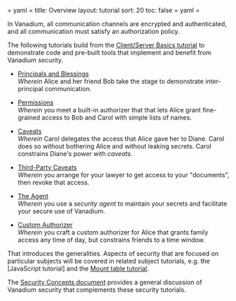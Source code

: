 = yaml =
title: Overview
layout: tutorial
sort: 20
toc: false
= yaml =

In Vanadium, all communication channels are encrypted and
authenticated, and all communication must satisfy an authorization
policy.

The following tutorials build from the [Client/Server Basics tutorial][client-server] to demonstrate code and pre-built tools that implement and benefit from
Vanadium security.

*  [Principals and Blessings]<br>
  _Wherein_ Alice and her friend Bob take the stage to
  demonstrate inter-principal communication.

* [Permissions]<br>
  _Wherein_ you meet a built-in authorizer that that lets Alice grant
  fine-grained access to Bob and Carol with simple lists of names.

* [Caveats]<br>
  _Wherein_ Carol delegates the access that Alice gave her to Diane.
  Carol does so without bothering Alice and without leaking secrets.
  Carol constrains Diane's power with _caveats_.

* [Third-Party Caveats]<br>
  _Wherein_ you arrange for your lawyer to get access to your
  "documents", then revoke that access.

* [The Agent]<br>
  _Wherein_ you use a _security agent_ to maintain your secrets and
  facilitate your secure use of Vanadium.

* [Custom Authorizer]<br>
  _Wherein_ you craft a custom authorizer for Alice that grants family
  access any time of day, but constrains friends to a time window.

That introduces the generalities.  Aspects of security that are
focused on particular subjects will be covered in related subject
tutorials, e.g. the [JavaScript tutorial] and the [Mount table tutorial].

The [Security Concepts document] provides a general discussion of
Vanadium security that complements these security tutorials.

[Permissions]: /tutorials/security/permissions-authorizer.html
[Custom Authorizer]: /tutorials/security/custom-authorizer.html
[Principals and Blessings]: /tutorials/security/principals-and-blessings.html
[The Agent]: /tutorials/security/agent.html
[Caveats]: /tutorials/security/first-party-caveats.html
[Third-party Caveats]: /tutorials/security/third-party-caveats.html
[client-server]: /tutorials/basics.html
[Security Concepts document]: /concepts/security.html
[Mount table tutorial]: /tutorials/naming/mount-table.html
